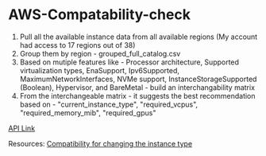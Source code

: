 # AWS-Compatability-check

1. Pull all the available instance data from all available regions (My account had access to 17 regions out of 38)
2. Group them by region - grouped_full_catalog.csv
3. Based on mutiple features like - Processor architecture, Supported virtualization types, EnaSupport, Ipv6Supported, MaximumNetworkInterfaces, NVMe support, InstanceStorageSupported (Boolean), Hypervisor, and BareMetal - build an interchangability matrix
4. From the interchangeable matrix - it suggests the best recommendation based on -  "current_instance_type", "required_vcpus", "required_memory_mib", "required_gpus"
 
[API Link](https://mdcmmla4nk.execute-api.us-west-2.amazonaws.com/dev)

Resources: [Compatibility for changing the instance type](https://docs.aws.amazon.com/AWSEC2/latest/UserGuide/resize-limitations.html)
